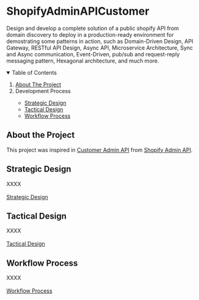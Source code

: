 # ShopifyAdminAPICustomer
Design and develop a complete solution of a public shopify API from domain discovery to deploy in a production-ready environment for demostrating some patterns in action, such as Domain-Driven Design, API Gateway, RESTful API Design, Async API, Microservice Architecture, Sync and Async communication, Event-Driven, pub/sub and request-reply messaging pattern, Hexagonal architecture, and much more.

<!-- TABLE OF CONTENTS -->
<details open="open">
  <summary>Table of Contents</summary>
  <ol>
    <li>
      <a href="#about-the-project">About The Project</a>
    </li>
    <li>
       <a>Development Process</a>
    </li>
    <ul>
      <li>
        <a href="#strategic-design">Strategic Design</a>
      </li>
      <li>
        <a href="#tactical-design">Tactical Design</a>
      </li>
      <li>
        <a href="workflow-process/workflow-process.md">Workflow Process</a>
      </li>
    </ul>
  </ol>
</details>

## About the Project

This project was inspired in <a href="https://shopify.dev/api/admin/rest/reference/customers">Customer Admin API</a> from <a href="https://shopify.dev/api/admin">Shopify Admin API</a>.

## Strategic Design

XXXX 
<br><br>[Strategic Design](strategic-design/strategic-design.md)

## Tactical Design

XXXX
<br><br>[Tactical Design](tactical-design/tactical-design.md)

## Workflow Process

XXXX
<br><br>[Workflow Process](workflow-process/workflow-process.md)


